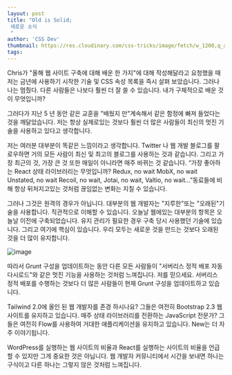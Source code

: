 ```yaml
---
layout: post
title: "Old is Solid;
 새로운 소식
 "
author: 'CSS Dev'
thumbnail: https://res.cloudinary.com/css-tricks/image/fetch/w_1200,q_auto,f_auto/https://css-tricks.com/wp-content/uploads/2020/12/Screen-Shot-2020-12-15-at-11.58.28-AM.png
tags: 
---
```



Chris가 "올해 웹 사이트 구축에 대해 배운 한 가지"에 대해 작성해달라고 요청했을 때 저는 금년에 사용하기 시작한 기술 및 CSS 속성 목록을 즉시 살펴 보았습니다.
 그러나 나는 멈췄다.
 다른 사람들은 나보다 훨씬 더 잘 쓸 수 있습니다.
 내가 구체적으로 배운 것이 무엇입니까?
 

그러다가 지난 5 년 동안 같은 교훈을 "배웠지 만"계속해서 같은 함정에 빠져 들었다는 것을 깨달았습니다.
 저는 항상 실제로있는 것보다 훨씬 더 많은 사람들이 최신의 멋진 기술을 사용하고 있다고 생각합니다.
 

저는 여러분 대부분이 똑같은 느낌이라고 생각합니다.
 Twitter 나 웹 개발 블로그를 팔로우하면 거의 모든 사람이 최신 및 최고의 블로그를 사용하는 것과 같습니다.
 그리고 가장 최근의 것, 가장 큰 것 또한 매일이 아니라면 매주 바뀌는 것 같습니다.
 “가장 좋아하는 React 상태 라이브러리는 무엇입니까?
 Redux, no wait MobX, no wait Unstated, no wait Recoil, no wait, Jotai, no wait, Valtio, no wait…”동료들에 비해 항상 뒤처지고있는 것처럼 끊임없는 변화는 지칠 수 있습니다.
 

그러나 그것은 원격의 경우가 아닙니다.
 대부분의 웹 개발자는 "지루한"또는 "오래된"기술을 사용합니다.
 직관적으로 이해할 수 있습니다. 오늘날 웹에있는 대부분의 항목은 오늘날 이전에 구축되었습니다.
 유지 관리가 필요한 경우 구축 당시 사용했던 기술에 있습니다.
 그리고 여기에 핵심이 있습니다. 우리 모두는 새로운 것을 만드는 것보다 오래된 것을 더 많이 유지합니다.
 

![image](https://i0.wp.com/css-tricks.com/wp-content/uploads/2020/12/Strip-Top-langage-web-650-finalenglish.jpg?resize=650%2C644&ssl=1)

따라서 Grunt 구성을 업데이트하는 동안 다른 모든 사람들이 "서버리스 정적 배포 자동 다시로드"와 같은 멋진 기능을 사용하는 것처럼 느껴집니다.
 저를 믿으세요. 서버리스 정적 배포를 수행하는 것보다 더 많은 사람들이 현재 Grunt 구성을 업데이트하고 있습니다.
 

Tailwind 2.0에 올인 된 웹 개발자를 존경 하시나요?
 그들은 여전히 Bootstrap 2.3 웹 사이트를 유지하고 있습니다.
 매주 상태 라이브러리를 전환하는 JavaScript 전문가?
 그들은 여전히 Flow를 사용하여 거대한 애플리케이션을 유지하고 있습니다.
 New는 더 자주 이야기됩니다.
 

WordPress를 실행하는 웹 사이트의 비율과 React를 실행하는 사이트의 비율을 언급 할 수 있지만 그게 중요한 것은 아닙니다.
 웹 개발자 커뮤니티에서 시간을 보내면 하나는 구식이고 다른 하나는 그렇지 않은 것처럼 느껴집니다.
 